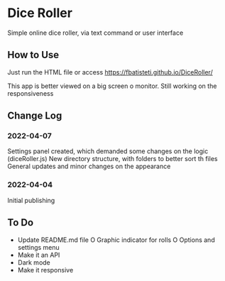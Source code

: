 # Dice Roller

Simple online dice roller, via text command or user interface

## How to Use
Just run the HTML file or access https://fbatisteti.github.io/DiceRoller/

This app is better viewed on a big screen o monitor. Still working on the responsiveness

## Change Log

### 2022-04-07
Settings panel created, which demanded some changes on the logic (diceRoller.js)
New directory structure, with folders to better sort th files
General updates and minor changes on the appearance

### 2022-04-04
Initial publishing

## To Do
- Update README.md file
O Graphic indicator for rolls
O Options and settings menu
- Make it an API
- Dark mode
- Make it responsive